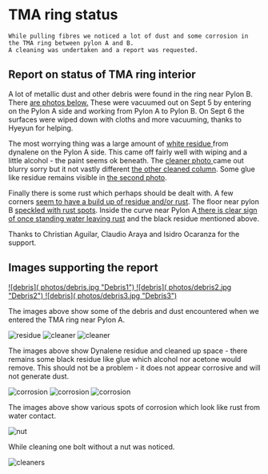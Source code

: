 # TMA ring status

```{abstract}
While pulling fibres we noticed a lot of dust and some corrosion in the TMA ring between pylon A and B. 
A cleaning was undertaken and a report was requested. 
```

## Report on status of TMA ring interior

A lot of metallic dust and other debris were found in the ring near Pylon B. 
There <a href="#debris">are photos below.</a>
These were vacuumed out on Sept 5 by entering on the Pylon A side and working from Pylon A to Pylon B. 
On Sept 6 the surfaces were wiped down with cloths and more vacuuming, thanks to Hyeyun for helping.

The most worrying thing was a large amount of <a href="#residue"> white residue </a>  from dynalene on the Pylon A side. 
This came off fairly well with wiping and a little alcohol - the paint seems ok beneath.
The <a href="#cleaner2"> cleaner photo </a> came out blurry sorry but it not vastly different <a href="#cleaner"> the other cleaned column</a>. 
Some glue like residue remains visible in <a href="#cleaner">the second photo</a>. 

Finally there is some rust which perhaps should be dealt with. 
A few corners  <a href="#corosion"> seem to have a build up of residue and/or rust</a>. 
The floor near pylon B <a href="#corosion2"> speckled with rust spots</a>. 
Inside the curve near Pylon A<a href="#corosion3">  there is clear sign of once standing water leaving rust</a> and the black residue mentioned above.


Thanks to Christian Aguilar, Claudio Araya and Isidro Ocaranza for the support. 

## Images supporting the report
<a href="debris">
![debris]( photos/debris.jpg "Debris1")
![debris]( photos/debris2.jpg "Debris2")
![debris]( photos/debris3.jpg "Debris3")
</a>

The images above show some of the debris and dust encountered when we entered the TMA ring near Pylon A. 

<a name="residue">![residue]( photos/residue.jpg "Residue from dynalene")</a>
<a name="cleaner2">![cleaner]( photos/cleaner-bad.jpg "After cleaning (bad photo)")</a>
<a name="cleaner">![cleaner]( photos/cleaner.jpg "After cleaning (different column")</a>

The images above show Dynalene residue and cleaned up space - there remains some black residue like glue which alcohol nor acetone would remove. 
This should not be a problem - it does not appear corrosive and will not generate dust. 

<a name="corosion">![corrosion]( photos/corosion.jpg "Corrosion in corner ")</a>
<a name="corosion2">![corrosion]( photos/corosion2.jpg "Corrosion on floor ")</a>
<a name="corosion3">![corrosion]( photos/corosion3.jpg "Corrosion in curve near Pylon A  as well as black residue")</a>

The images above show various spots of corrosion which look like rust from water contact. 

<a name="nut">![nut]( photos/nut.jpg "Missing nut near Pylon A")</a>

While cleaning one bolt without a nut was noticed.

<a name="cleaners">![cleaners]( photos/cleaners.jpg "Cleaning Crew inside TMA Ring")</a>
